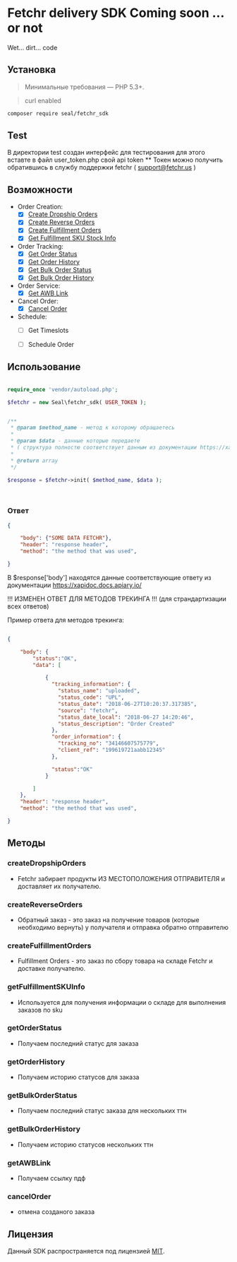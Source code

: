 # Fetchr delivery SDK Coming soon ... or not
Wet... dirt... code


## Установка

> Минимальные требования — PHP 5.3+.

> curl enabled
```bash
composer require seal/fetchr_sdk
```

## Test

В директории test создан интерфейс для тестирования 
для этого вставте в файл user_token.php свой api token
** Токен можно получить обратившись в службу поддержки fetchr ( support@fetchr.us )


## Возможности

- Order Creation:
	- [x] [Create Dropship Orders](#сreateDropshipOrders)
	- [x] [Create Reverse Orders](#сreateReverseOrders)
	- [x] [Create Fulfillment Orders](#сreateFulfillmentOrders)
	- [x] [Get Fulfillment SKU Stock Info](#getFulfillmentSKUInfo)

- Order Tracking:
	- [x] [Get Order Status](#getOrderStatus)
	- [x] [Get Order History](#getOrderHistory)
	- [x] [Get Bulk Order Status](#getBulkOrderStatus)
	- [x] [Get Bulk Order History](#getBulkOrderHistory)

- Order Service:
	- [x] [Get AWB Link](#getAWBLink)

- Cancel Order:
	- [x] [Cancel Order](#cancelOrder)

- Schedule:
	- [ ] Get Timeslots
	- [ ] Schedule Order


## Использование

```php

require_once 'vendor/autoload.php';

$fetchr = new Seal\fetchr_sdk( USER_TOKEN );


/**
 * @param $method_name - метод к которому обращаетесь
 * 
 * @param $data - данные которые передаете 
 * ( структура полностю соответствует данным из документации https://xapidoc.docs.apiary.io/ )
 *
 * @return array
 */

$response = $fetchr->init( $method_name, $data );

	
```

### Ответ

```json
{

	"body": {"SOME DATA FETCHR"},
	"header": "response header",
	"method": "the method that was used",

}
```

В $response['body'] находятся данные соответствующие ответу из документации https://xapidoc.docs.apiary.io/ 

!!! ИЗМЕНЕН ОТВЕТ ДЛЯ МЕТОДОВ ТРЕКИНГА !!!
(для страндартизации всех ответов)

Пример ответа для методов трекинга:

```json

{

	"body": {
		"status":"OK",
		"data": [

			{
			  "tracking_information": {
			    "status_name": "uploaded",
			    "status_code": "UPL",
			    "status_date": "2018-06-27T10:20:37.317385",
			    "source": "fetchr",
			    "status_date_local": "2018-06-27 14:20:46",
			    "status_description": "Order Created"
			  },
			  "order_information": {
			    "tracking_no": "34146607575779",
			    "client_ref": "199619721aabb12345"
			  },

			  "status":"OK"
			}

		]
	},
	"header": "response header",
	"method": "the method that was used",

}

```


## Методы
	
### сreateDropshipOrders
- Fetchr забирает продукты ИЗ МЕСТОПОЛОЖЕНИЯ ОТПРАВИТЕЛЯ и доставляет их получателю.


### сreateReverseOrders
- Обратный заказ - это заказ на получение товаров (которые необходимо вернуть) у получателя и отправка обратно отправителю


### сreateFulfillmentOrders
- Fulfillment Orders - это заказ по сбору товара на складе Fetchr и доставке получателю.


### getFulfillmentSKUInfo
- Используется для получения информации о складе для выполнения заказов по sku


### getOrderStatus
- Получаем последний статус для заказа


### getOrderHistory
- Получаем историю статусов для заказа


### getBulkOrderStatus
- Получаем последний статус заказа для нескольких ттн


### getBulkOrderHistory
- Получаем историю статусов нескольких ттн


### getAWBLink
- Получаем ссылку пдф


### cancelOrder
- отмена созданого заказа






## Лицензия

Данный SDK распространяется под лицензией [MIT](http://opensource.org/licenses/MIT).

